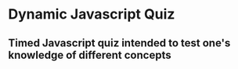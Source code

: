 # Dynamic Javascript Quiz
## Timed Javascript quiz intended to test one's knowledge of different concepts
